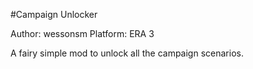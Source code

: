 #Campaign Unlocker

Author: wessonsm
Platform: ERA 3

A fairy simple mod to unlock all the campaign scenarios.
